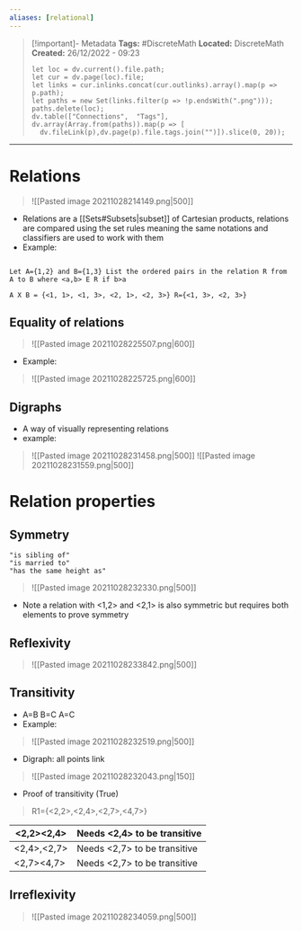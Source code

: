 ```yaml
---
aliases: [relational]
---
```

> [!important]- Metadata
> **Tags:** #DiscreteMath 
> **Located:** DiscreteMath
> **Created:** 26/12/2022 - 09:23
> ```dataviewjs
>let loc = dv.current().file.path;
>let cur = dv.page(loc).file;
>let links = cur.inlinks.concat(cur.outlinks).array().map(p => p.path);
>let paths = new Set(links.filter(p => !p.endsWith(".png")));
>paths.delete(loc);
>dv.table(["Connections",  "Tags"], dv.array(Array.from(paths)).map(p => [
>   dv.fileLink(p),dv.page(p).file.tags.join("")]).slice(0, 20));
> ```

___
# Relations

> ![[Pasted image 20211028214149.png|500]]
- Relations are a [[Sets#Subsets|subset]] of Cartesian products, relations are compared using the set rules meaning the same notations and classifiers are used to work with them
- Example:
```ad-example

Let A={1,2} and B={1,3} List the ordered pairs in the relation R from A to B where <a,b> E R if b>a 

A X B = {<1, 1>, <1, 3>, <2, 1>, <2, 3>} R={<1, 3>, <2, 3>}
```
## Equality of relations
>![[Pasted image 20211028225507.png|600]]
- Example:

>![[Pasted image 20211028225725.png|600]]



## Digraphs
- A way of visually representing relations
- example:

>![[Pasted image 20211028231458.png|500]]
>![[Pasted image 20211028231559.png|500]]

# Relation properties
## Symmetry 
```ad-example
"is sibling of"
"is married to"
"has the same height as"
```

>![[Pasted image 20211028232330.png|500]]
- Note a relation with <1,2> and <2,1> is also symmetric but requires both elements to prove symmetry

## Reflexivity 
>![[Pasted image 20211028233842.png|500]]

## Transitivity 
- A=B B=C A=C
- Example:

>![[Pasted image 20211028232519.png|500]]
- Digraph: all points link

>![[Pasted image 20211028232043.png|150]]
- Proof of transitivity (True)

> R1={<2,2>,<2,4>,<2,7>,<4,7>} 


| <2,2><2,4>  | Needs <2,4> to be transitive  |
| ----------- | ----------------------------- |
| <2,4>,<2,7> | Needs  <2,7> to be transitive |
| <2,7><4,7>  | Needs  <2,7> to be transitive |
                             
## Irreflexivity

> ![[Pasted image 20211028234059.png|500]]



